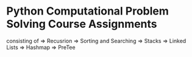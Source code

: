 # Python Computational Problem Solving Course Assignments
consisting of 
=> Recusrion
=> Sorting and Searching
=> Stacks
=> Linked Lists
=> Hashmap
=> PreTee
